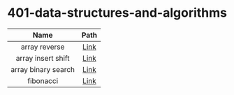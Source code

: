 # 401-data-structures-and-algorithms


| Name  | Path |
| :-------------: | :-------------: |
| array reverse | [Link](./array-reverse/) |
| array insert shift | [Link](./array-insert-shift/) |
| array binary search | [Link](./array-binary-search/) |
| fibonacci| [Link](./fibonacci/) |



